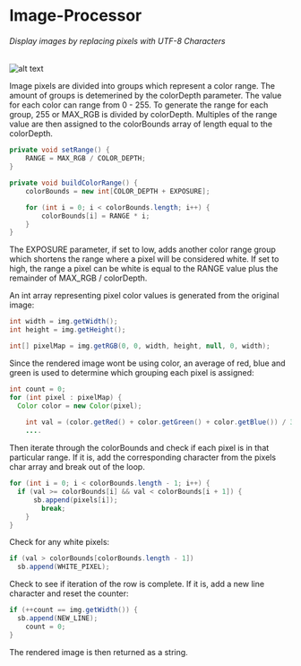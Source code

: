 # Image-Processor
###### Display images by replacing pixels with UTF-8 Characters

![alt text](https://user-images.githubusercontent.com/16550024/27202155-4bd18958-51d5-11e7-9146-b134b9371f50.png)

Image pixels are divided into groups which represent a color range. The amount of groups is detemerined by the colorDepth parameter.
The value for each color can range from 0 - 255. To generate the range for each group, 255 or MAX_RGB is divided by colorDepth. Multiples 
of the range value are then assigned to the colorBounds array of length equal to the colorDepth.
```java
private void setRange() {
	RANGE = MAX_RGB / COLOR_DEPTH;
}

private void buildColorRange() {
	colorBounds = new int[COLOR_DEPTH + EXPOSURE];

	for (int i = 0; i < colorBounds.length; i++) {
		colorBounds[i] = RANGE * i;
	}
}
  ``` 
The EXPOSURE parameter, if set to low, adds another color range group which shortens the range where a pixel will be considered white.
If set to high, the range a pixel can be white is equal to the RANGE value plus the remainder of MAX_RGB / colorDepth.

An int array representing pixel color values is generated from the original image:
```java
int width = img.getWidth();
int height = img.getHeight();

int[] pixelMap = img.getRGB(0, 0, width, height, null, 0, width);
```    
    
Since the rendered image wont be using color, an average of red, blue and green is used to determine which grouping each pixel is assigned:
```java 
int count = 0;
for (int pixel : pixelMap) {
  Color color = new Color(pixel);
            
	int val = (color.getRed() + color.getGreen() + color.getBlue()) / 3;
    ....
```    
Then iterate through the colorBounds and check if each pixel is in that particular range. If it is, add the corresponding character
from the pixels char array and break out of the loop.
```java
for (int i = 0; i < colorBounds.length - 1; i++) {
  if (val >= colorBounds[i] && val < colorBounds[i + 1]) {
	  sb.append(pixels[i]);
		break;
	}
}
```
Check for any white pixels:
```java
if (val > colorBounds[colorBounds.length - 1])
  sb.append(WHITE_PIXEL);
```                       
Check to see if iteration of the row is complete. If it is, add a new line character and reset the counter:
```java
if (++count == img.getWidth()) {
  sb.append(NEW_LINE);
	count = 0;
}
```         
            
The rendered image is then returned as a string.


            

